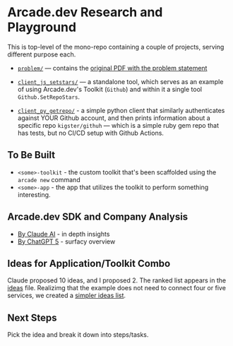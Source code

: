 # Arcade.dev Research and Playground

This is top-level of the mono-repo containing a couple of projects, serving different purpose each.

 * [`problem/`](problem/) — contains the [original PDF with the problem statement](problem/problem-statement.pdf)

 * [`client_js_setstars/`](client_js_setstars/) — a standalone tool, which serves as an example of using Arcade.dev's Toolkit (`Github`) and within it a single tool `Github.SetRepoStars`.
 * [`client_py_getrepo/`](client_py_getrepo/) - a simple python client that similarly authenticates against YOUR Github account, and then prints information about a specific repo `kigster/githuh` — which is a simple ruby gem repo that has tests, but no CI/CD setup with Github Actions.

## To Be Built

 * `<some>-toolkit` - the custom toolkit that's been scaffolded using the `arcade new` command
 * `<some>-app` - the app that utilizes the toolkit to perform something interesting.

## Arcade.dev SDK and Company Analysis

 * [By Claude AI](ARCADE.claude.md) - in depth insights
 * [By ChatGPT 5](ARCADE.chatgpt.md) - surfacy overview

## Ideas for Application/Toolkit Combo

Claude proposed 10 ideas, and I proposed 2. The ranked list appears in the [ideas](IDEAS.md) file. Realizimg that the example does not need to connect four or five services, we created a [simpler ideas list](IDEAS-SIMPLE.md). 

## Next Steps

Pick the idea and break it down into steps/tasks.
